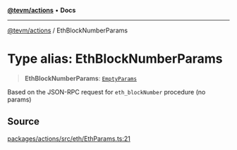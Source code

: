 [**@tevm/actions**](../README.md) • **Docs**

***

[@tevm/actions](../globals.md) / EthBlockNumberParams

# Type alias: EthBlockNumberParams

> **EthBlockNumberParams**: [`EmptyParams`](EmptyParams.md)

Based on the JSON-RPC request for `eth_blockNumber` procedure (no params)

## Source

[packages/actions/src/eth/EthParams.ts:21](https://github.com/evmts/tevm-monorepo/blob/main/packages/actions/src/eth/EthParams.ts#L21)
